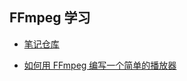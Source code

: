 ## FFmpeg 学习

- [笔记仓库](https://gitee.com/kamaihamaiha/ffmpeg-note)

- [如何用 FFmpeg 编写一个简单的播放器](./FFmpeg_and_sdl_tutorial.pdf)

